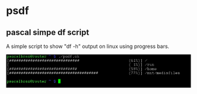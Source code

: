 # psdf
pascal simpe df script
---
A simple script to show "df -h" output on linux using progress bars.

![output preview](https://raw.githubusercontent.com/pascalbrax/psdf/master/psdf.PNG)
